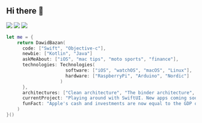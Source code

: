 ## Hi there 👋
[![](https://img.shields.io/badge/LinkedIn-DawidBazan-blue?logo=Linkedin&logoColor=blue&labelColor=black)](https://www.linkedin.com/in/dawid-bazan/)
[![](https://img.shields.io/badge/StackOverflow-8azan-critical?logo=Stackoverflow&labelColor=black)](https://stackoverflow.com/users/9512260/8azan)
[![](https://img.shields.io/badge/BTC-3QzGAZ2SMkww2tqVps4HonhKgfQATR2qGf-orange?logo=Bitcoin&labelColor=black)]()

```swift
let me = {
    return DawidBazan(
      code: ["Swift", "Objective-c"],
      newbie: ["Kotlin", "Java"]
      askMeAbout: ["iOS", "mac tips", "moto sports", "finance"],
      technologies: Technologies(
                      software: ["iOS", "watchOS", "macOS", "Linux"],
                      hardware: ["RaspberryPi", "Arduino", "Nordic"]
                    )
      },
      architectures: ["Clean architecture", "The binder architecture", "MVVM", "MVC"],
      currentProject: "Playing around with SwiftUI. New apps coming soon. 👨🏻‍💻",
      funFact: "Apple's cash and investments are now equal to the GDP of Hungary"
    )
}()
```
<!--
**DawidBazan/DawidBazan** is a ✨ _special_ ✨ repository because its `README.md` (this file) appears on your GitHub profile.

Here are some ideas to get you started:

- 🔭 I’m currently working on ...
- 🌱 I’m currently learning ...
- 👯 I’m looking to collaborate on ...
- 🤔 I’m looking for help with ...
- 💬 Ask me about ...
- 📫 How to reach me: ...
- 😄 Pronouns: ...
- ⚡ Fun fact: ...
-->
